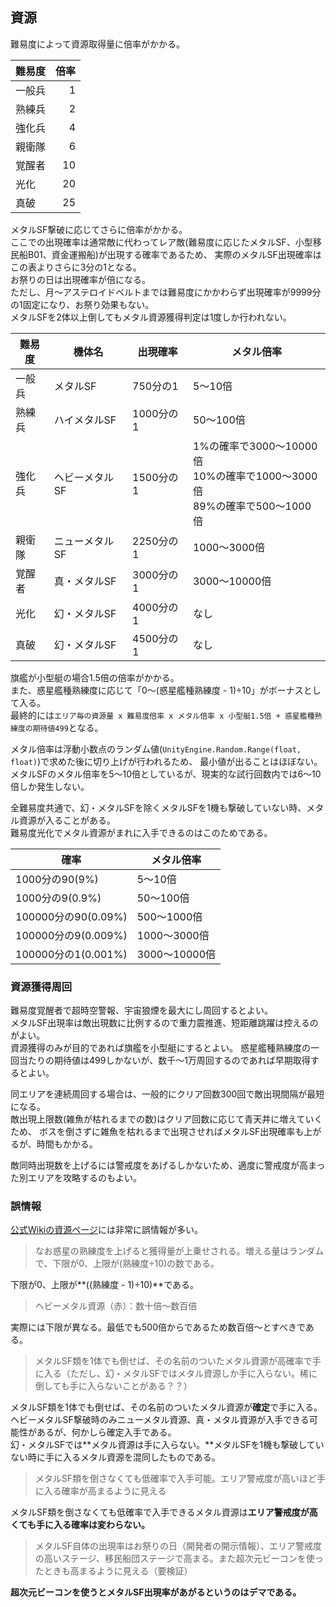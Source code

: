 ## 資源

難易度によって資源取得量に倍率がかかる。  

| 難易度 | 倍率 |
|--------|-----:|
| 一般兵 | 1    |
| 熟練兵 | 2    |
| 強化兵 | 4    |
| 親衛隊 | 6    |
| 覚醒者 | 10   |
| 光化   | 20   |
| 真破   | 25   |

メタルSF撃破に応じてさらに倍率がかかる。  
ここでの出現確率は通常敵に代わってレア敵(難易度に応じたメタルSF、小型移民船B01、資金運搬船)が出現する確率であるため、
実際のメタルSF出現確率はこの表よりさらに3分の1となる。  
お祭りの日は出現確率が倍になる。  
ただし、月～アステロイドベルトまでは難易度にかかわらず出現確率が9999分の1固定になり、お祭り効果もない。  
メタルSFを2体以上倒してもメタル資源獲得判定は1度しか行われない。  

| 難易度 | 機体名         |出現確率  | メタル倍率                                                                       |
|--------|----------------|----------|----------------------------------------------------------------------------------|
| 一般兵 | メタルSF       |750分の1  | 5～10倍                                                                          |
| 熟練兵 | ハイメタルSF   |1000分の1 | 50～100倍                                                                        |
| 強化兵 | ヘビーメタルSF |1500分の1 | 1%の確率で3000～10000倍<br />10%の確率で1000～3000倍<br />89%の確率で500～1000倍 |
| 親衛隊 | ニューメタルSF |2250分の1 | 1000～3000倍                                                                     |
| 覚醒者 | 真・メタルSF   |3000分の1 | 3000～10000倍                                                                    |
| 光化   | 幻・メタルSF   |4000分の1 | なし                                                                             |
| 真破   | 幻・メタルSF   |4500分の1 | なし                                                                             |

旗艦が小型艇の場合1.5倍の倍率がかかる。  
また、惑星艦種熟練度に応じて「0～(惑星艦種熟練度 - 1)÷10」がボーナスとして入る。  
最終的には`エリア毎の資源量 x 難易度倍率 x メタル倍率 x 小型艇1.5倍 + 惑星艦種熟練度の期待値499`となる。  

メタル倍率は浮動小数点のランダム値(`UnityEngine.Random.Range(float, float)`)で求めた後に切り上げが行われるため、
最小値が出ることはほぼない。  
メタルSFのメタル倍率を5～10倍としているが、現実的な試行回数内では6～10倍しか発生しない。  

全難易度共通で、幻・メタルSFを除くメタルSFを1機も撃破していない時、メタル資源が入ることがある。  
難易度光化でメタル資源がまれに入手できるのはこのためである。  

| 確率                | メタル倍率    |
|---------------------|---------------|
| 1000分の90(9%)      | 5～10倍       |
| 1000分の9(0.9%)     | 50～100倍     |
| 100000分の90(0.09%) | 500～1000倍   |
| 100000分の9(0.009%) | 1000～3000倍  |
| 100000分の1(0.001%) | 3000～10000倍 |


### 資源獲得周回

難易度覚醒者で超時空警報、宇宙狼煙を最大にし周回するとよい。  
メタルSF出現率は敵出現数に比例するので重力震推進、短距離跳躍は控えるのがよい。  
資源獲得のみが目的であれば旗艦を小型艇にするとよい。
惑星艦種熟練度の一回当たりの期待値は499しかないが、数千～1万周回するのであれば早期取得するとよい。  

同エリアを連続周回する場合は、一般的にクリア回数300回で敵出現間隔が最短になる。  
敵出現上限数(雑魚が枯れるまでの数)はクリア回数に応じて青天井に増えていくため、
ボスを倒さずに雑魚を枯れるまで出現させればメタルSF出現確率も上がるが、時間もかかる。  

敵同時出現数を上げるには警戒度をあげるしかないため、適度に警戒度が高まった別エリアを攻略するのもよい。  

### 誤情報

[公式Wikiの資源ページ](https://seesaawiki.jp/spacebattleshipstory/d/%bb%f1%b8%bb)には非常に誤情報が多い。  

> なお惑星の熟練度を上げると獲得量が上乗せされる。増える量はランダムで、下限が0、上限が(熟練度÷10)の数である。  

下限が0、上限が**((熟練度 - 1)÷10)**である。  

> ヘビーメタル資源（赤）：数十倍～数百倍  

実際には下限が異なる。最低でも500倍からであるため数百倍～とすべきである。  

> メタルSF類を1体でも倒せば、その名前のついたメタル資源が高確率で手に入る（ただし、幻・メタルSFではメタル資源しか手に入らない。稀に倒しても手に入らないことがある？？）  

メタルSF類を1体でも倒せば、その名前のついたメタル資源が**確定**で手に入る。  
ヘビーメタルSF撃破時のみニューメタル資源、真・メタル資源が入手できる可能性があるが、何かしら確定入手である。  
幻・メタルSFでは**メタル資源は手に入らない。**メタルSFを1機も撃破していない時に手に入るメタル資源を混同したものである。  

> メタルSF類を倒さなくても低確率で入手可能。エリア警戒度が高いほど手に入る確率が高まるように見える  

メタルSF類を倒さなくても低確率で入手できるメタル資源は**エリア警戒度が高くても手に入る確率は変わらない。**  

> メタルSF自体の出現率はお祭りの日（開発者の開示情報）、エリア警戒度の高いステージ、移民船団ステージで高まる。また超次元ビーコンを使ったときも高まるように見える（要検証）  

**超次元ビーコンを使うとメタルSF出現率があがるというのはデマである。**  
